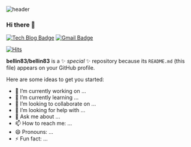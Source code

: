 ![header](https://capsule-render.vercel.app/api?type=wave&color=auto&height=300&section=header&text=Ubar%20github&fontSize=90)

### Hi there 👋

[![Tech Blog Badge](http://img.shields.io/badge/-Tech%20blog-black?style=flat-square&logo=github&link=https://freelearn.tistory.com/)](https://freelearn.tistory.com/) [![Gmail Badge](https://img.shields.io/badge/Gmail-d14836?style=flat-square&logo=Gmail&logoColor=white&link=mailto:bellin83@gmail.com)](mailto:bellin83@gmail.com)

[![Hits](https://hits.seeyoufarm.com/api/count/incr/badge.svg?url=https%3A%2F%2Fgithub.com%2Fbellin83&count_bg=%2379C83D&title_bg=%23555555&icon=&icon_color=%23E7E7E7&title=hits&edge_flat=false)](https://hits.seeyoufarm.com)

**bellin83/bellin83** is a ✨ _special_ ✨ repository because its `README.md` (this file) appears on your GitHub profile.

Here are some ideas to get you started:

- 🔭 I’m currently working on ...
- 🌱 I’m currently learning ...
- 👯 I’m looking to collaborate on ...
- 🤔 I’m looking for help with ...
- 💬 Ask me about ...
- 📫 How to reach me: ...
- 😄 Pronouns: ...
- ⚡ Fun fact: ...
